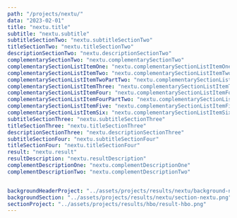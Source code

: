 ```yaml
---
path: "/projects/nextu/"
data: "2023-02-01"
title: "nextu.title"
subtitle: "nextu.subtitle"
subtitleSectionTwo: "nextu.subtitleSectionTwo"
titleSectionTwo: "nextu.titleSectionTwo"
descriptionSectionTwo: "nextu.descriptionSectionTwo"
complementarySectionTwo: "nextu.complementarySectionTwo"
complementarySectionListItemOne: "nextu.complementarySectionListItemOne"
complementarySectionListItemTwo: "nextu.complementarySectionListItemTwo"
complementarySectionListItemTwoPartTwo: "nextu.complementarySectionListItemTwoPartTwo"
complementarySectionListItemThree: "nextu.complementarySectionListItemThree"
complementarySectionListItemFour: "nextu.complementarySectionListItemFour"
complementarySectionListItemFourPartTwo: "nextu.complementarySectionListItemFourPartTwo" 
complementarySectionListItemFive: "nextu.complementarySectionListItemFive"
complementarySectionListItemSix: "nextu.complementarySectionListItemSix"
subtitleSectionThree: "nextu.subtitleSectionThree"
titleSectionThree: "nextu.titleSectionThree"
descriptionSectionThree: "nextu.descriptionSectionThree"
subtitleSectionFour: "nextu.subtitleSectionFour"
titleSectionFour: "nextu.titleSectionFour"
result: "nextu.result"
resultDescription: "nextu.resultDescription"
complementDescriptionOne: "nextu.complementDescriptionOne"
complementDescriptionTwo: "nextu.complementDescriptionTwo"


backgroundHeaderProject: "../assets/projects/results/nextu/background-nextu-header.png"
backgroundSection: "../assets/projects/results/nextu/section-nextu.png"
sectionProject: "../assets/projects/results/hbo/result-hbo.png"
---
```

